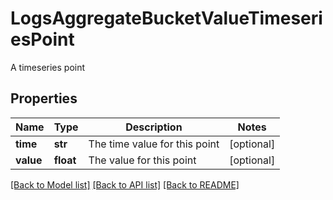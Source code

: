 # LogsAggregateBucketValueTimeseriesPoint

A timeseries point

## Properties

| Name      | Type      | Description                   | Notes      |
| --------- | --------- | ----------------------------- | ---------- |
| **time**  | **str**   | The time value for this point | [optional] |
| **value** | **float** | The value for this point      | [optional] |

[[Back to Model list]](README.md#documentation-for-models) [[Back to API list]](README.md#documentation-for-api-endpoints) [[Back to README]](README.md)
